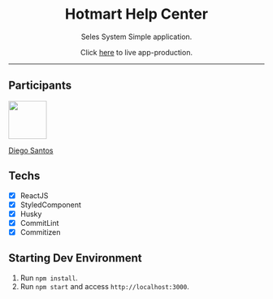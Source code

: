 <h1 align="center">
Hotmart Help Center
</h1>

<p align="center">Seles System Simple application.</p>

<p align="center">Click <a href="https://help.hotmart.com/">here</a> to live app-production.</p> 
  

<hr>

## Participants

[<img src="https://avatars1.githubusercontent.com/u/19798711?s=460&u=f80ffac9c197c604ee466b48af6e56a3afccc269&v=4" width="75px;"/>](https://github.com/diegosantos-dev)

[Diego Santos](https://github.com/diegosantos-dev)

## Techs

- [x] ReactJS
- [x] StyledComponent 
- [x] Husky
- [x] CommitLint
- [x] Commitizen 

## Starting Dev Environment

1. Run `npm install`.<br />
2. Run `npm start` and access `http://localhost:3000`.<br />
 
